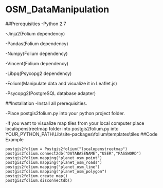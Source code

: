 # OSM_DataManipulation
##Prerequisities
-Python 2.7

-Jinja2(Folium dependency)

-Pandas(Folium dependency)

-Numpy(Folium dependency)

-Vincent(Folium dependency)

-Libpq(Psycopg2 dependency)

-Folium(Manipulate data and visualize it in Leaflet.js)

-Psycopg2(PostgreSQL database adapter)

##Installation
-Install all prerequisities.

-Place postgis2folium.py into your python project folder.

-If you want to visualize map tiles from your local computer place localopenstreetmap folder into postgis2folium.py into YOUR_PYTHON_PATH\Lib\site-packages\folium\templates\tiles
##Code Example
```
postgis2folium = Postgis2folium("localopenstreetmap")
postgis2folium.connect2db("DATABASENAME","USER","PASSWORD")
postgis2folium.mapping("planet_osm_point")
postgis2folium.mapping("planet_osm_roads")
postgis2folium.mapping("planet_osm_line")
postgis2folium.mapping("planet_osm_polygon")
postgis2folium.create_map()
postgis2folium.disconnectdb()
```
